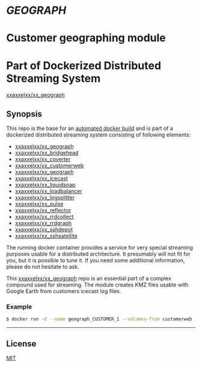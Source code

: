 # ***GEOGRAPH***
# Customer geographing module
# Part of Dockerized Distributed Streaming System

[xxaxxelxx/xx_geograph](https://index.docker.io/u/xxaxxelxx/xx_geograph/)

## Synopsis
This repo is the base for an [automated docker build](https://hub.docker.com/r/xxaxxelxx/xx_geograph/) and is part of a dockerized distributed streaming system consisting of following elements:
* [xxaxxelxx/xx_geograph](https://github.com/xxaxxelxx/xx_geograph)
* [xxaxxelxx/xx_bridgehead](https://github.com/xxaxxelxx/xx_bridgehead)
* [xxaxxelxx/xx_coverter](https://github.com/xxaxxelxx/xx_converter)
* [xxaxxelxx/xx_customerweb](https://github.com/xxaxxelxx/xx_customerweb)
* [xxaxxelxx/xx_geograph](https://github.com/xxaxxelxx/xx_geograph)
* [xxaxxelxx/xx_icecast](https://github.com/xxaxxelxx/xx_icecast)
* [xxaxxelxx/xx_liquidsoap](https://github.com/xxaxxelxx/xx_liquidsoap)
* [xxaxxelxx/xx_loadbalancer](https://github.com/xxaxxelxx/xx_loadbalancer)
* [xxaxxelxx/xx_logsplitter](https://github.com/xxaxxelxx/xx_logsplitter)
* [xxaxxelxx/xx_pulse](https://github.com/xxaxxelxx/xx_pulse)
* [xxaxxelxx/xx_reflector](https://github.com/xxaxxelxx/xx_reflector)
* [xxaxxelxx/xx_rrdcollect](https://github.com/xxaxxelxx/xx_rrdcollect)
* [xxaxxelxx/xx_rrdgraph](https://github.com/xxaxxelxx/xx_rrdgraph)
* [xxaxxelxx/xx_sshdepot](https://github.com/xxaxxelxx/xx_sshdepot)
* [xxaxxelxx/xx_sshsatellite](https://github.com/xxaxxelxx/xx_sshsatellite)

The running docker container provides a service for very special streaming purposes usable for a distributed architecture.
It presumably will not fit for you, but it is possible to tune it. If you need some additional information, please do not hesitate to ask.

This [xxaxxelxx/xx_geograph](https://hub.docker.com/r/xxaxxelxx/xx_geograph/) repo is an essential part of a complex compound used for streaming.
The module creates KMZ files usable with Google Earth from customers icecast log files.

### Example
```bash
$ docker run -d --name geograph_CUSTOMER_1 --volumes-from customerweb --restart=always xxaxxelxx/xx_geograph CUSTOMER_1
```
***

## License

[MIT](https://github.com/xxaxxelxx/xx_Liquidsoap/blob/master/LICENSE.md)
